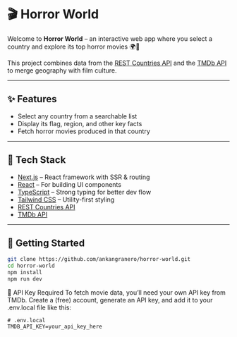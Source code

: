 # 🎬 Horror World

Welcome to **Horror World** – an interactive web app where you select a country and explore its top horror movies 🌍🔪

This project combines data from the [REST Countries API](https://restcountries.com) and the [TMDb API](https://www.themoviedb.org/) to merge geography with film culture.

---

## ✨ Features

- Select any country from a searchable list
- Display its flag, region, and other key facts
- Fetch horror movies produced in that country

---

## 🔧 Tech Stack

- [Next.js](https://nextjs.org/) – React framework with SSR & routing
- [React](https://reactjs.org/) – For building UI components
- [TypeScript](https://www.typescriptlang.org/) – Strong typing for better dev flow
- [Tailwind CSS](https://tailwindcss.com/) – Utility-first styling
- [REST Countries API](https://restcountries.com)
- [TMDb API](https://www.themoviedb.org/)

---

## 🚀 Getting Started

```bash
git clone https://github.com/ankangranero/horror-world.git
cd horror-world
npm install
npm run dev
```

🔑 API Key Required
To fetch movie data, you’ll need your own API key from TMDb.
Create a (free) account, generate an API key, and add it to your .env.local file like this:


```env
# .env.local
TMDB_API_KEY=your_api_key_here
```

